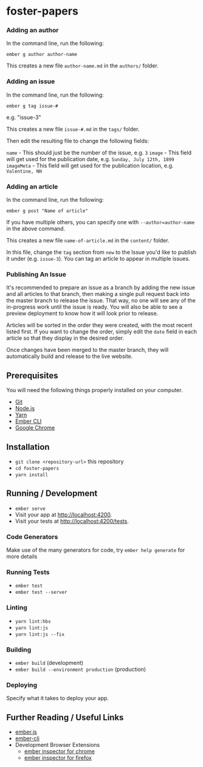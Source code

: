 # foster-papers

### Adding an author

In the command line, run the following:

```ember g author author-name```

This creates a new file `author-name.md` in the `authors/` folder.

### Adding an issue

In the command line, run the following:

```ember g tag issue-#```

e.g. "issue-3"

This creates a new file `issue-#.md` in the `tags/` folder.

Then edit the resulting file to change the following fields:

`name` - This should just be the number of the issue, e.g. `3`
`image` - This field will get used for the publication date, e.g. `Sunday, July 12th, 1899`
`imageMeta` - This field will get used for the publication location, e.g. `Valentine, NH`

### Adding an article

In the command line, run the following:

```ember g post "Name of article"```

If you have multiple others, you can specify one with `--author=author-name` in the above command.

This creates a new file `name-of-article.md` in the `content/` folder.

In this file, change the `tag` section from `new` to the Issue you'd like to publish it under (e.g. `issue-3`). 
You can tag an article to appear in multiple issues. 

### Publishing An Issue

It's recommended to prepare an issue as a branch by adding the new issue and all articles to that branch, then making 
a single pull request back into the master branch to release the issue. That way, no one will see any of the in-progress 
work until the issue is ready. You will also be able to see a preview deployment to know how it will look prior to release.

Articles will be sorted in the order they were created, with the most recent listed first. If you want to change the order, 
simply edit the `date` field in each article so that they display in the desired order.

Once changes have been merged to the master branch, they will automatically build and release to the live website.

## Prerequisites

You will need the following things properly installed on your computer.

* [Git](https://git-scm.com/)
* [Node.js](https://nodejs.org/)
* [Yarn](https://yarnpkg.com/)
* [Ember CLI](https://ember-cli.com/)
* [Google Chrome](https://google.com/chrome/)

## Installation

* `git clone <repository-url>` this repository
* `cd foster-papers`
* `yarn install`

## Running / Development

* `ember serve`
* Visit your app at [http://localhost:4200](http://localhost:4200).
* Visit your tests at [http://localhost:4200/tests](http://localhost:4200/tests).

### Code Generators

Make use of the many generators for code, try `ember help generate` for more details

### Running Tests

* `ember test`
* `ember test --server`

### Linting

* `yarn lint:hbs`
* `yarn lint:js`
* `yarn lint:js --fix`

### Building

* `ember build` (development)
* `ember build --environment production` (production)

### Deploying

Specify what it takes to deploy your app.

## Further Reading / Useful Links

* [ember.js](https://emberjs.com/)
* [ember-cli](https://ember-cli.com/)
* Development Browser Extensions
  * [ember inspector for chrome](https://chrome.google.com/webstore/detail/ember-inspector/bmdblncegkenkacieihfhpjfppoconhi)
  * [ember inspector for firefox](https://addons.mozilla.org/en-US/firefox/addon/ember-inspector/)
